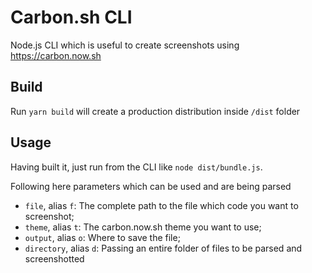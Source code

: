 # Carbon.sh CLI

Node.js CLI which is useful to create screenshots using https://carbon.now.sh

## Build

Run `yarn build` will create a production distribution inside `/dist` folder

## Usage

Having built it, just run from the CLI like `node dist/bundle.js`.

Following here parameters which can be used and are being parsed

 - `file`, alias `f`: The complete path to the file which code you want to screenshot;
 - `theme`, alias `t`: The carbon.now.sh theme you want to use;
 - `output`, alias `o`: Where to save the file;
 - `directory`, alias `d`: Passing an entire folder of files to be parsed and screenshotted